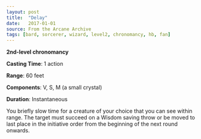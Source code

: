 ```yaml
---
layout: post
title:  "Delay"
date:   2017-01-01
source: From the Arcane Archive
tags: [bard, sorcerer, wizard, level2, chronomancy, hb, fan]
---
```


**2nd-level chronomancy**

**Casting Time**: 1 action

**Range**: 60 feet

**Components**: V, S, M (a small crystal)

**Duration**: Instantaneous

You briefly slow time for a creature of your choice that you can see within range. The target must succeed on a Wisdom saving throw or be moved to last place in the initiative order from the beginning of the next round onwards.
